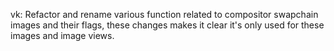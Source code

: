 vk: Refactor and rename various function related to compositor swapchain
images and their flags, these changes makes it clear it's only used for these
images and image views.
